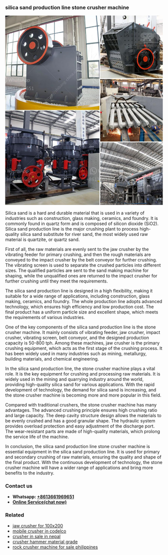 <h3>silica sand production line stone crusher machine</h3><img src='1708498338.jpg' alt=''><p>Silica sand is a hard and durable material that is used in a variety of industries such as construction, glass making, ceramics, and foundry. It is commonly found in quartz form and is composed of silicon dioxide (SiO2). Silica sand production line is the major crushing plant to process high-quality silica sand substitute for river sand, the most widely used raw material is quartzite, or quartz sand.</p><p>First of all, the raw materials are evenly sent to the jaw crusher by the vibrating feeder for primary crushing, and then the rough materials are conveyed to the impact crusher by the belt conveyor for further crushing. The vibrating screen is used to separate the crushed particles into different sizes. The qualified particles are sent to the sand making machine for shaping, while the unqualified ones are returned to the impact crusher for further crushing until they meet the requirements.</p><p>The silica sand production line is designed in a high flexibility, making it suitable for a wide range of applications, including construction, glass making, ceramics, and foundry. The whole production line adopts advanced technology, which ensures high efficiency and low production cost. The final product has a uniform particle size and excellent shape, which meets the requirements of various industries.</p><p>One of the key components of the silica sand production line is the stone crusher machine. It mainly consists of vibrating feeder, jaw crusher, impact crusher, vibrating screen, belt conveyor, and the designed production capacity is 50-800 tph. Among these machines, jaw crusher is the primary crushing equipment, which acts as the first stage of the crushing process. It has been widely used in many industries such as mining, metallurgy, building materials, and chemical engineering.</p><p>In the silica sand production line, the stone crusher machine plays a vital role. It is the key equipment for crushing and processing raw materials. It is widely used in the mining and quarrying industry around the world, providing high-quality silica sand for various applications. With the rapid development of technology, the demand for silica sand is increasing, and the stone crusher machine is becoming more and more popular in this field.</p><p>Compared with traditional crushers, the stone crusher machine has many advantages. The advanced crushing principle ensures high crushing ratio and large capacity. The deep cavity structure design allows the materials to be evenly crushed and has a good granular shape. The hydraulic system provides overload protection and easy adjustment of the discharge port. The wear-resistant parts are made of high-quality materials, which prolong the service life of the machine.</p><p>In conclusion, the silica sand production line stone crusher machine is essential equipment in the silica sand production line. It is used for primary and secondary crushing of raw materials, ensuring the quality and shape of the final product. With the continuous development of technology, the stone crusher machine will have a wider range of applications and bring more benefits to the industry.</p><h3>Contact us</h3><ul><li><strong>Whatsapp:&nbsp;<a href="https://wa.me/8613661969651">+8613661969651</a></strong></li><li><a href="https://swt.shibang-china.com/?git&amp;zhl&amp;silica sand production line stone crusher machine"><strong>Online Service(chat now)</strong></a></li></ul><h3>Related</h3><ul><li><a href='jaw crusher for 100x200.md'>jaw crusher for 100x200</a></li><li><a href='mobile crusher in codelco.md'>mobile crusher in codelco</a></li><li><a href='crusher in sale in nepal.md'>crusher in sale in nepal</a></li><li><a href='crusher hammer material grade.md'>crusher hammer material grade</a></li><li><a href='rock crusher machine for sale philippines.md'>rock crusher machine for sale philippines</a></li></ul>